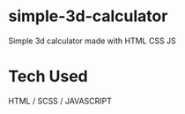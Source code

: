 # simple-3d-calculator
Simple 3d calculator made with HTML CSS JS

# Tech Used
HTML / SCSS / JAVASCRIPT
